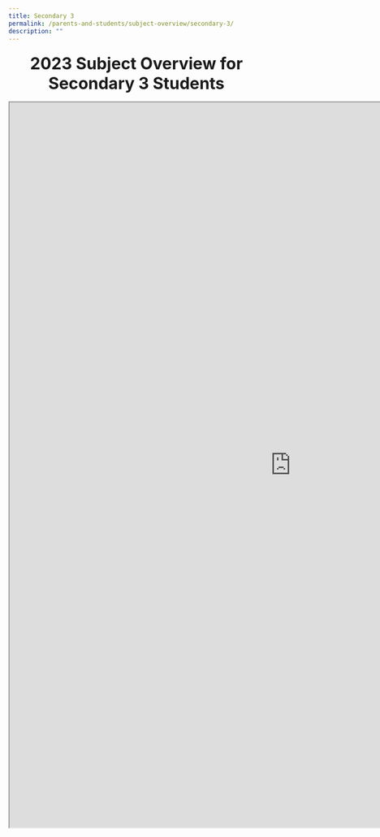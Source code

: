 ```yaml
---
title: Secondary 3
permalink: /parents-and-students/subject-overview/secondary-3/
description: ""
---
```

<div style="line-height: 19.6px; text-align: center;">
  
<div style="line-height: 19.6px;">
    <h3 style="line-height: 35.2px;">
      <font style="line-height: 38.4px;" size="6">2023 Subject Overview for Secondary 3 Students
      </font>
    </h3>
  
</div>
</div>
<iframe style="width: 1107px; height: 1428px;" src="https://docs.google.com/spreadsheets/d/e/2PACX-1vSnRa9RRYoMY6bKS1cc2VK6mOqQfNyI36IebCFVaE9y43zo3Q1HYEAP7LtA-LozntoYJaVv6SdaNrNU/pubhtml?gid=1662622605&amp;single=true&amp;widget=true&amp;headers=false"></iframe>